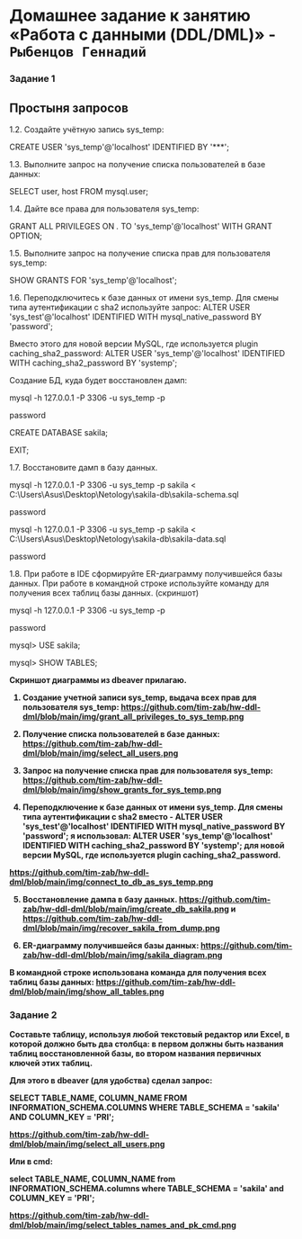 # Домашнее задание к занятию «Работа с данными (DDL/DML)» - `Рыбенцов Геннадий`

### Задание 1

## Простыня запросов 

1.2. Создайте учётную запись sys_temp: 

CREATE USER 'sys_temp'@'localhost' IDENTIFIED BY '***';

1.3. Выполните запрос на получение списка пользователей в базе данных: 

SELECT user, host FROM mysql.user;

1.4. Дайте все права для пользователя sys_temp: 

GRANT ALL PRIVILEGES ON *.* TO 'sys_temp'@'localhost' WITH GRANT OPTION; 

1.5. Выполните запрос на получение списка прав для пользователя sys_temp: 

SHOW GRANTS FOR 'sys_temp'@'localhost'; 

1.6. Переподключитесь к базе данных от имени sys_temp.
     Для смены типа аутентификации с sha2 используйте запрос: 
     ALTER USER 'sys_test'@'localhost' IDENTIFIED WITH mysql_native_password BY 'password'; 

Вместо этого для новой версии MySQL, где используется plugin caching_sha2_password: 
     ALTER USER 'sys_temp'@'localhost' IDENTIFIED WITH caching_sha2_password BY 'systemp';

Создание БД, куда будет восстановлен дамп: 

mysql -h 127.0.0.1 -P 3306 -u sys_temp -p

password

CREATE DATABASE sakila;

EXIT;

1.7. Восстановите дамп в базу данных. 

mysql -h 127.0.0.1 -P 3306 -u sys_temp -p sakila < C:\Users\Asus\Desktop\Netology\sakila-db\sakila-schema.sql

password

mysql -h 127.0.0.1 -P 3306 -u sys_temp -p sakila < C:\Users\Asus\Desktop\Netology\sakila-db\sakila-data.sql

password

1.8. При работе в IDE сформируйте ER-диаграмму получившейся базы данных. 
При работе в командной строке используйте команду для получения всех таблиц базы данных. (скриншот)

mysql -h 127.0.0.1 -P 3306 -u sys_temp -p 

password 

mysql> USE sakila;

mysql> SHOW TABLES;

<b>Скриншот диаграммы из dbeaver прилагаю. 

1. Создание учетной записи sys_temp, выдача всех прав для пользователя sys_temp: 
https://github.com/tim-zab/hw-ddl-dml/blob/main/img/grant_all_privileges_to_sys_temp.png

2. Получение списка пользователей в базе данных: 
https://github.com/tim-zab/hw-ddl-dml/blob/main/img/select_all_users.png

3. Запрос на получение списка прав для пользователя sys_temp: 
https://github.com/tim-zab/hw-ddl-dml/blob/main/img/show_grants_for_sys_temp.png 

4. Переподключение к базе данных от имени sys_temp.
Для смены типа аутентификации с sha2 вместо - ALTER USER 'sys_test'@'localhost' IDENTIFIED WITH mysql_native_password BY 'password'; я использовал: 
ALTER USER 'sys_temp'@'localhost' IDENTIFIED WITH caching_sha2_password BY 'systemp'; для новой версии MySQL, где используется plugin caching_sha2_password. 

https://github.com/tim-zab/hw-ddl-dml/blob/main/img/connect_to_db_as_sys_temp.png

5. Восстановление дампа в базу данных.
https://github.com/tim-zab/hw-ddl-dml/blob/main/img/create_db_sakila.png
и 
https://github.com/tim-zab/hw-ddl-dml/blob/main/img/recover_sakila_from_dump.png

6. ER-диаграмму получившейся базы данных: 
https://github.com/tim-zab/hw-ddl-dml/blob/main/img/sakila_diagram.png

В командной строке использована команда для получения всех таблиц базы данных: 
https://github.com/tim-zab/hw-ddl-dml/blob/main/img/show_all_tables.png


### Задание 2

Составьте таблицу, используя любой текстовый редактор или Excel, в которой должно быть два столбца: в первом должны быть названия таблиц восстановленной базы, во втором названия первичных ключей этих таблиц.

Для этого в dbeaver (для удобства) сделал запрос: 

SELECT
        TABLE_NAME,
        COLUMN_NAME
    FROM
        INFORMATION_SCHEMA.COLUMNS
    WHERE
        TABLE_SCHEMA = 'sakila'
    AND
        COLUMN_KEY = 'PRI';

https://github.com/tim-zab/hw-ddl-dml/blob/main/img/select_all_users.png 

Или в cmd:

select TABLE_NAME, COLUMN_NAME from INFORMATION_SCHEMA.columns where TABLE_SCHEMA = 'sakila' and COLUMN_KEY = 'PRI';

https://github.com/tim-zab/hw-ddl-dml/blob/main/img/select_tables_names_and_pk_cmd.png 